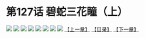 # 第127话 碧蛇三花瞳（上）
![](https://mhpic.xiaomingtaiji.net/comic/D/斗破苍穹拆分版/127话/1.jpg-zymk.middle.webp)
![](https://mhpic.xiaomingtaiji.net/comic/D/斗破苍穹拆分版/127话/2.jpg-zymk.middle.webp)
![](https://mhpic.xiaomingtaiji.net/comic/D/斗破苍穹拆分版/127话/3.jpg-zymk.middle.webp)
![](https://mhpic.xiaomingtaiji.net/comic/D/斗破苍穹拆分版/127话/4.jpg-zymk.middle.webp)
![](https://mhpic.xiaomingtaiji.net/comic/D/斗破苍穹拆分版/127话/5.jpg-zymk.middle.webp)
![](https://mhpic.xiaomingtaiji.net/comic/D/斗破苍穹拆分版/127话/6.jpg-zymk.middle.webp)
![](https://mhpic.xiaomingtaiji.net/comic/D/斗破苍穹拆分版/127话/7.jpg-zymk.middle.webp)
![](https://mhpic.xiaomingtaiji.net/comic/D/斗破苍穹拆分版/127话/8.jpg-zymk.middle.webp)
[【上一章】](./126.md)
[【目录】](./README.md)
[【下一章】](./128.md)
